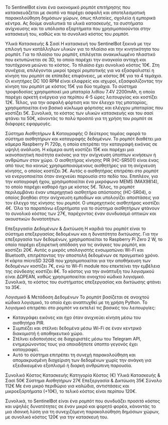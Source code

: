 Το SentinelBot είναι ένα οικονομικό ρομπότ επιτήρησης που κατασκευάζεται με σκοπό να παρέχει ασφαλή και αποτελεσματική παρακολούθηση δημόσιων χώρων, όπως πλατείες, σχολεία ή εμπορικά κέντρα. Ας δούμε αναλυτικά τα υλικά κατασκευής, τα συστήματα ανίχνευσης και τα υπόλοιπα εξαρτήματα που χρησιμοποιούνται στην κατασκευή του, καθώς και το συνολικό κόστος του ρομπότ.

Υλικά Κατασκευής & Σασί
Η κατασκευή του SentinelBot ξεκινά με την επιλογή των κατάλληλων υλικών για το πλαίσιο και την κινητικότητα του ρομπότ. Για το πλαίσιο του ρομπότ, επιλέγεται ανακυκλωμένο πλαστικό που εκτυπώνεται σε 3D, το οποίο παρέχει την αναγκαία αντοχή και ταυτόχρονα μειώνει το κόστος. Το πλαίσιο έχει συνολικό κόστος 10€. Στη συνέχεια, επιλέγονται μικροί τροχοί ρομποτικής για να εξασφαλιστεί η κίνηση του ρομπότ σε επίπεδες επιφάνειες, με κόστος 8€ για τα 4 τεμάχια. Οι κινητήρες DC 100 RPM είναι ελαφρείς και ισχυροί, εξασφαλίζοντας την κίνηση του ρομπότ με κόστος 15€ για δύο τεμάχια. Το σύστημα τροφοδοσίας χρησιμοποιεί μια μπαταρία λιθίου 7.4V 2200mAh, η οποία παρέχει αρκετή ενέργεια για περίπου 4-5 ώρες λειτουργίας και κοστίζει 12€. Τέλος, για την ασφαλή φόρτιση και τον έλεγχο της μπαταρίας, χρησιμοποιείται ένα βασικό κύκλωμα φόρτισης και ελέγχου μπαταρίας που κοστίζει 5€. Συνολικά, το κόστος των υλικών κατασκευής και του σασί φτάνει τα 50€, κάνοντάς το πολύ προσιτό για τη χρήση του ρομπότ σε διάφορες εφαρμογές.

Σύστημα Αισθητήρων & Καταγραφής
Ο δεύτερος τομέας αφορά το σύστημα αισθητήρων και καταγραφής δεδομένων. Το ρομπότ διαθέτει μια κάμερα Raspberry Pi 720p, η οποία επιτρέπει την καταγραφή εικόνας σε υψηλή ανάλυση. Η κάμερα αυτή κοστίζει 15€ και παρέχει μια ικανοποιητική ποιότητα εικόνας για την ανίχνευση ύποπτων κινήσεων ή ανθρώπων στον χώρο. Ο αισθητήρας κίνησης PIR (HC-SR501) είναι ένας από τους πιο κοινώς χρησιμοποιούμενους αισθητήρες για τη ανίχνευση κίνησης, ο οποίος κοστίζει 3€. Αυτός ο αισθητήρας επιτρέπει στο ρομπότ να ενεργοποιείται όταν ανιχνεύει παρουσία στο πεδίο του. Επιπλέον, για την καταγραφή ήχου, χρησιμοποιείται ένα μικρόφωνο MEMS (MAX9814), το οποίο παρέχει καθαρό ήχο με κόστος 5€. Τέλος, το ρομπότ περιλαμβάνει έναν υπερηχητικό αισθητήρα απόστασης (HC-SR04), ο οποίος βοηθάει στην ανίχνευση εμποδίων και υπολογίζει αποστάσεις για τον έλεγχο της κίνησης του ρομπότ. Ο υπερηχητικός αισθητήρας κοστίζει 4€. Όλα τα παραπάνω εξαρτήματα για το σύστημα αισθητήρων φτάνουν το συνολικό κόστος των 27€, παρέχοντας έναν συνδυασμό οπτικών και ακουστικών δυνατοτήτων.

Επεξεργασία Δεδομένων & Δικτύωση
Η καρδιά του ρομπότ είναι το σύστημα επεξεργασίας δεδομένων και η δυνατότητα δικτύωσης. Για την επεξεργασία των δεδομένων, χρησιμοποιείται το Raspberry Pi Zero 2 W, το οποίο παρέχει εξαιρετική απόδοση για τις ανάγκες του ρομπότ, και κοστίζει 20€. Αυτός ο μικρός υπολογιστής ενσωματώνει Wi-Fi και Bluetooth, επιτρέποντας την αποστολή δεδομένων σε πραγματικό χρόνο. Η κάρτα microSD 32GB που χρησιμοποιείται για την αποθήκευση των δεδομένων κοστίζει 7€, ενώ το Wi-Fi module που επεκτείνει την εμβέλεια της σύνδεσης κοστίζει 8€. Το κόστος για την ανάπτυξη του λογισμικού είναι ΔΩΡΕΑΝ, καθώς χρησιμοποιείται ανοιχτού κώδικα λογισμικό. Συνολικά, το κόστος του συστήματος επεξεργασίας και δικτύωσης φτάνει τα 35€.

Λογισμικό & Μετάδοση Δεδομένων
Το ρομπότ βασίζεται σε ανοιχτού κώδικα λογισμικό, το οποίο έχει αναπτυχθεί με τη χρήση Python. Το λογισμικό επιτρέπει στο ρομπότ να εκτελεί τις βασικές του λειτουργίες:

- Καταγράφει εικόνες και ήχο όταν ανιχνεύει κίνηση μέσω του αισθητήρα PIR.
- Συμπιέζει και στέλνει δεδομένα μέσω Wi-Fi σε έναν κεντρικό διακομιστή ή αποθηκευτικό χώρο.
- Στέλνει ειδοποιήσεις σε διαχειριστές μέσω του Telegram API, ενημερώνοντας τους για οποιοδήποτε ύποπτο γεγονός έχει καταγραφεί.
- Αυτό το σύστημα επιτρέπει τη συνεχή παρακολούθηση και απομακρυσμένη διαχείριση των δεδομένων χωρίς την ανάγκη για εξειδικευμένο εξοπλισμό ή διαρκή ανθρώπινη παρουσία.

Συνολικό Κόστος Κατασκευής
Κατηγορία	Κόστος (€)
Υλικά Κατασκευής & Σασί	50€
Σύστημα Αισθητήρων	27€
Επεξεργασία & Δικτύωση	35€
Σύνολο	112€
Με ένα μικρό περιθώριο για καλώδια, αντιστάσεις και μικροεξαρτήματα (+10€), το τελικό κόστος είναι περίπου 120€.

Συνολικά, το SentinelBot είναι ένα ρομπότ που συνδυάζει προσιτό κόστος και υψηλές δυνατότητες σε έναν μικρό και φορητό φορέα, κάνοντάς το μια ιδανική λύση για τη συνεχιζόμενη παρακολούθηση δημόσιων χώρων, με συνολικό κόστος 120€ για την κατασκευή του.
